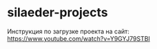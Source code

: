 # silaeder-projects

Инструкция по загрузке проекта на сайт: https://www.youtube.com/watch?v=Y9GYJ79STBI
